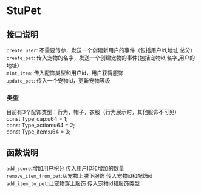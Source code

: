 # StuPet

## 接口说明
`create_user`: 不需要传参，发送一个创建新用户的事件（包括用户id,地址,总分）<br>
`create_pet`: 传入宠物的名字，发送一个创建宠物的事件(包括宠物id,名字,用户的地址）<br> 
`mint_item`: 传入配饰类型和用户id，用户获得服饰 <br>
`update_pet`: 传入一个宠物id，更新宠物等级 <br>
### 类型
目前有3个配饰类型：行为，帽子，衣服（行为展示时，其他服饰不可见）<br> 
const Type_cap:u64 = 1; <br>
const Type_action:u64 = 2; <br>
const Type_item:u64 = 3; <br>

## 函数说明
`add_score`:增加用户积分 传入用户ID和增加的数量 <br>
`remove_item_from_pet`:从宠物上脱下服饰  传入宠物id和配饰id <br>
`add_item_to_pet`:让宠物穿上服饰  传入宠物id和服饰类型 <br>
